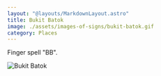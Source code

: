 ```yaml
---
layout: "@layouts/MarkdownLayout.astro"
title: Bukit Batok
image: ./assets/images-of-signs/bukit-batok.gif
category: Places
---
```


Finger spell "BB".

![Bukit Batok](@signs/bukit-batok.gif)
